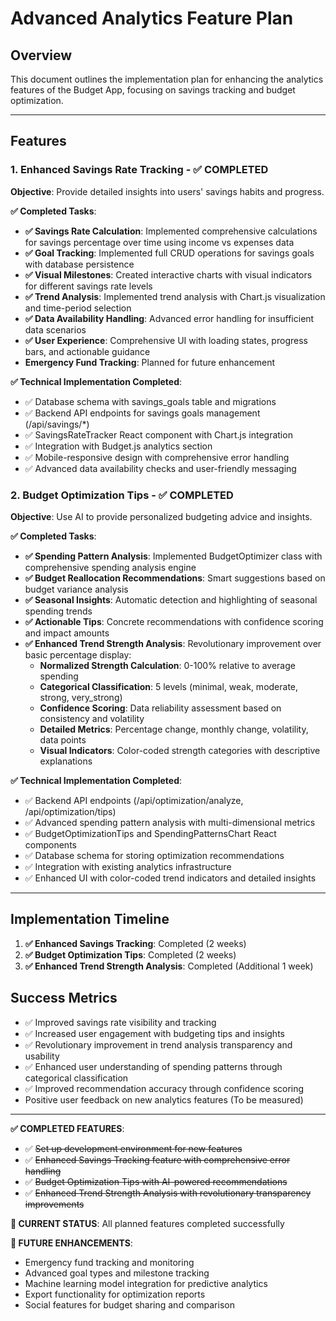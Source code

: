 # Advanced Analytics Feature Plan

## Overview

This document outlines the implementation plan for enhancing the analytics features of the Budget App, focusing on savings tracking and budget optimization.

---

## Features

### 1. Enhanced Savings Rate Tracking - ✅ COMPLETED

**Objective**: Provide detailed insights into users' savings habits and progress.

**✅ Completed Tasks**:
- **✅ Savings Rate Calculation**: Implemented comprehensive calculations for savings percentage over time using income vs expenses data
- **✅ Goal Tracking**: Implemented full CRUD operations for savings goals with database persistence
- **✅ Visual Milestones**: Created interactive charts with visual indicators for different savings rate levels
- **✅ Trend Analysis**: Implemented trend analysis with Chart.js visualization and time-period selection
- **✅ Data Availability Handling**: Advanced error handling for insufficient data scenarios
- **✅ User Experience**: Comprehensive UI with loading states, progress bars, and actionable guidance
- **Emergency Fund Tracking**: Planned for future enhancement

**✅ Technical Implementation Completed**:
- ✅ Database schema with savings_goals table and migrations
- ✅ Backend API endpoints for savings goals management (/api/savings/*)
- ✅ SavingsRateTracker React component with Chart.js integration
- ✅ Integration with Budget.js analytics section
- ✅ Mobile-responsive design with comprehensive error handling
- ✅ Advanced data availability checks and user-friendly messaging

### 2. Budget Optimization Tips - ✅ COMPLETED

**Objective**: Use AI to provide personalized budgeting advice and insights.

**✅ Completed Tasks**:
- **✅ Spending Pattern Analysis**: Implemented BudgetOptimizer class with comprehensive spending analysis engine
- **✅ Budget Reallocation Recommendations**: Smart suggestions based on budget variance analysis
- **✅ Seasonal Insights**: Automatic detection and highlighting of seasonal spending trends
- **✅ Actionable Tips**: Concrete recommendations with confidence scoring and impact amounts
- **✅ Enhanced Trend Strength Analysis**: Revolutionary improvement over basic percentage display:
  - **Normalized Strength Calculation**: 0-100% relative to average spending
  - **Categorical Classification**: 5 levels (minimal, weak, moderate, strong, very_strong)
  - **Confidence Scoring**: Data reliability assessment based on consistency and volatility
  - **Detailed Metrics**: Percentage change, monthly change, volatility, data points
  - **Visual Indicators**: Color-coded strength categories with descriptive explanations

**✅ Technical Implementation Completed**:
- ✅ Backend API endpoints (/api/optimization/analyze, /api/optimization/tips)
- ✅ Advanced spending pattern analysis with multi-dimensional metrics
- ✅ BudgetOptimizationTips and SpendingPatternsChart React components
- ✅ Database schema for storing optimization recommendations
- ✅ Integration with existing analytics infrastructure
- ✅ Enhanced UI with color-coded trend indicators and detailed insights

---

## Implementation Timeline

1. **✅ Enhanced Savings Tracking**: Completed (2 weeks)
2. **✅ Budget Optimization Tips**: Completed (2 weeks)
3. **✅ Enhanced Trend Strength Analysis**: Completed (Additional 1 week)

## Success Metrics

- ✅ Improved savings rate visibility and tracking
- ✅ Increased user engagement with budgeting tips and insights
- ✅ Revolutionary improvement in trend analysis transparency and usability
- ✅ Enhanced user understanding of spending patterns through categorical classification
- ✅ Improved recommendation accuracy through confidence scoring
- Positive user feedback on new analytics features (To be measured)

---

**✅ COMPLETED FEATURES**:

- ✅ ~~Set up development environment for new features~~
- ✅ ~~Enhanced Savings Tracking feature with comprehensive error handling~~
- ✅ ~~Budget Optimization Tips with AI-powered recommendations~~
- ✅ ~~Enhanced Trend Strength Analysis with revolutionary transparency improvements~~

**🔄 CURRENT STATUS**: All planned features completed successfully

**🚀 FUTURE ENHANCEMENTS**:
- Emergency fund tracking and monitoring
- Advanced goal types and milestone tracking
- Machine learning model integration for predictive analytics
- Export functionality for optimization reports
- Social features for budget sharing and comparison

